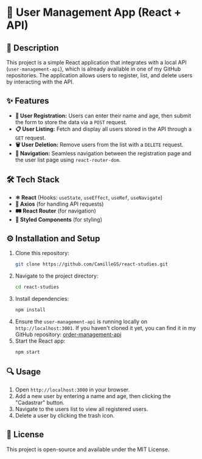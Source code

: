 # 🚀 User Management App (React + API)

## 📌 Description
This project is a simple React application that integrates with a local API (`user-management-api`), which is already available in one of my GitHub repositories. The application allows users to register, list, and delete users by interacting with the API.

## ✨ Features
- **📝 User Registration:** Users can enter their name and age, then submit the form to store the data via a `POST` request.
- **📋 User Listing:** Fetch and display all users stored in the API through a `GET` request.
- **🗑️ User Deletion:** Remove users from the list with a `DELETE` request.
- **🔄 Navigation:** Seamless navigation between the registration page and the user list page using `react-router-dom`.

## 🛠️ Tech Stack
- **⚛️ React** (Hooks: `useState`, `useEffect`, `useRef`, `useNavigate`)
- **🔗 Axios** (for handling API requests)
- **🛤️ React Router** (for navigation)
- **🎨 Styled Components** (for styling)

## ⚙️ Installation and Setup
1. Clone this repository:
   ```sh
   git clone https://github.com/CamilleGS/react-studies.git
   ```
2. Navigate to the project directory:
   ```sh
   cd react-studies
   ```
3. Install dependencies:
   ```sh
   npm install
   ```
4. Ensure the `user-management-api` is running locally on `http://localhost:3001`.
   If you haven't cloned it yet, you can find it in my GitHub repository: [order-management-api](https://github.com/CamilleGS/nodejs-studies)
5. Start the React app:
   ```sh
   npm start
   ```

## 🔍 Usage
1. Open `http://localhost:3000` in your browser.
2. Add a new user by entering a name and age, then clicking the "Cadastrar" button.
3. Navigate to the users list to view all registered users.
4. Delete a user by clicking the trash icon.

## 📜 License
This project is open-source and available under the MIT License.

